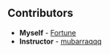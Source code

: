 ## Contributors
- **Myself** - [Fortune](https://github.com/esetecharena)  
- **Instructor** - [mubarraqqq](https://github.com/mubarraqqq)
